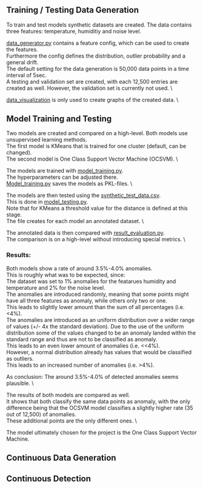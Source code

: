 #

## Training / Testing Data Generation
To train and test models synthetic datasets are created.
The data contains three features: temperature, humiditiy and noise level.

[data_generator.py](/src/data_generation/data_generator.py) contains a feature config, which can be used to create the features. \
Furthermore the config defines the distribution, outlier probability and a general drift. \
The default setting for the data generation is 50,000 data points in a time interval of 5sec.\
A testing and validation set are created, with each 12,500 entries are created as well. However, the validation set is currently not used. \

[data_visualization](/src/data_generation/data_visualization.py) is only used to create graphs of the created data. \

## Model Training and Testing
Two models are created and compared on a high-level. Both models use unsupervised learning methods. \
The first model is KMeans that is trained for one cluster (default, can be changed). \
The second model is One Class Support Vector Machine (OCSVM). \

The models are trained with [model_training.py](/src/model_creation/model_training.py). \
The hyperparameters can be adjusted there. \
[Model_training.py](/src/model_creation/model_training.py) saves the models as PKL-files. \

The models are then tested using the [synthetic_test_data.csv](/src/data/synthetic_data/synthetic_test_data.csv). \
This is done in [model_testing.py](/src/model_creation/model_testing.py). \
Note that for KMeans a threshold value for the distance is defined at this stage. \
The file creates for each model an annotated dataset. \

The annotated data is then compared with [result_evaluation.py](/src/model_creation/result_evaluation.py). \
The comparison is on a high-level without introducing special metrics. \

### Results:
Both models show a rate of around 3.5%-4.0% anomalies. \
This is roughly what was to be expected, since: \
The dataset was set to 1% anomalies for the featarues humidity and temperature and 2% for the noise level. \
The anomalies are introduced randomly, meaning that some points might have all three features as anomaly, while others only two or one. \
This leads to slightly lower amount than the sum of all percentages (i.e. <4%). \
The anomalies are introduced as an uniform distribution over a wider range of values (+/- 4x the standard deviation). Due to the use of the uniform distribution some of the values changed to be an anomaly landed within the standard range and thus are not to be classified as anomaly. \
This leads to an even lower amount of anomalies (i.e. <<4%).\
However, a normal distribution already has values that would be classified as outliers. \
This leads to an increased number of anomalies (i.e. >4%).

As conclusion: The around 3.5%-4.0% of detected anomalies seems plausible. \

The results of both models are compared as well. \
It shows that both classify the same data points as anomaly, with the only difference being that the OCSVM model classifies a slightly higher rate (35 out of 12,500) of anomalies. \
These additional points are the only different ones. \

The model ultimately chosen for the project is the One Class Support Vector Machine.

## Continuous Data Generation

## Continuous Detection